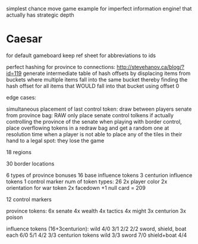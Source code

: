 simplest chance move game example for imperfect information engine! that actually has strategic depth

# Caesar


for default gameboard keep ref sheet for abbreviations to ids

perfect hashing for province to connections:
http://stevehanov.ca/blog/?id=119
generate intermediate table of hash offsets by displacing items from buckets where multiple items fall into the same bucket
thereby finding the hash offset for all items that WOULD fall into that bucket using offset 0



edge cases:

simultaneous placement of last control token: draw between players
senate from province bag: RAW only place senate control tolkens if actually controlling the province of the senate
when playing with border control, place overflowing tokens in a redraw bag and get a random one at resolution time
when a player is not able to place any of the tiles in their hand to a legal spot: they lose the game


18 regions

30 border locations


6 types of province bonuses
16 base influence tokens
3 centurion influence tokens
1 control marker
num of token types: 26
2x player color
2x orientation for war token
2x facedown
+1 null card
= 209

12 control markers

province tokens:
6x senate
4x wealth
4x tactics
4x might
3x centurion
3x poison

influence tokens (16+3centurion):
wild 4/0 3/1 2/2 2/2
sword, shield, boat each
6/0 5/1 4/2 3/3
centurion tokens
wild 3/3
sword 7/0
shield+boat 4/4
